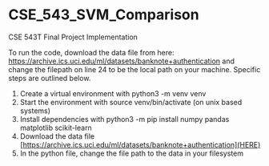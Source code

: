 # CSE_543_SVM_Comparison
CSE 543T Final Project Implementation

To run the code, download the data file from here: https://archive.ics.uci.edu/ml/datasets/banknote+authentication and change the filepath on line 24 to be the local path on your machine. Specific steps are outlined below.

1. Create a virtual environment with python3 -m venv venv
2. Start the environment with source venv/bin/activate (on unix based systems)
3. Install dependencies with python3 -m pip install numpy pandas matplotlib scikit-learn
4. Download the data file [https://archive.ics.uci.edu/ml/datasets/banknote+authentication](HERE)
5. In the python file, change the file path to the data in your filesystem
